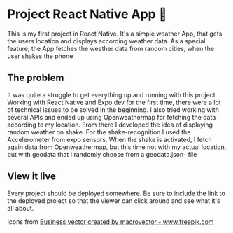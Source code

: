 # Project React Native App 📱

This is my first project in React Native. It's a simple weather App, that gets the users location and displays according weather data. As a special feature, the App fetches the weather data from random cities, when the user shakes the phone

## The problem

It was quite a struggle to get everything up and running with this project. Working with React Native and Expo dev for the first time, there were a lot of technical issues to be solved in the beginning. I also tried working with several APIs and ended up using Openweathermap for fetching the data according to my location. 
From there I developed the idea of displaying random weather on shake. 
For the shake-recognition I used the Accelerometer from expo sensors. When the shake is activated, I fetch again data from Openweathermap, but this time not with my actual location, but with geodata that I randomly choose from a geodata.json- file

## View it live

Every project should be deployed somewhere. Be sure to include the link to the deployed project so that the viewer can click around and see what it's all about.

Icons from <a href="https://www.freepik.com/vectors/business">Business vector created by macrovector - www.freepik.com</a>
